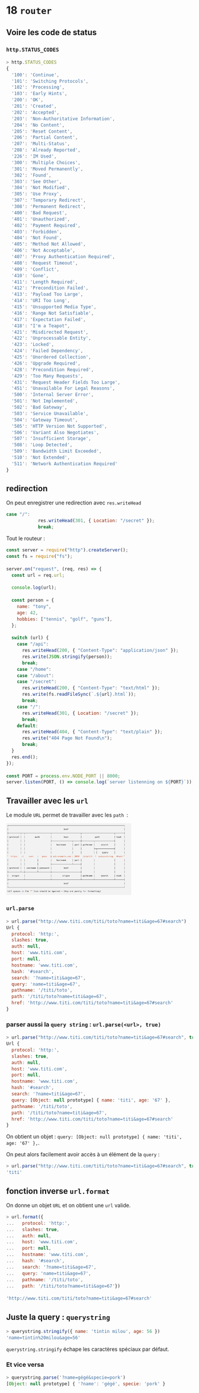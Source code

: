 # 18 `router`

## Voire les code de status

### `http.STATUS_CODES`

```js
> http.STATUS_CODES
{
  '100': 'Continue',
  '101': 'Switching Protocols',
  '102': 'Processing',
  '103': 'Early Hints',
  '200': 'OK',
  '201': 'Created',
  '202': 'Accepted',
  '203': 'Non-Authoritative Information',
  '204': 'No Content',
  '205': 'Reset Content',
  '206': 'Partial Content',
  '207': 'Multi-Status',
  '208': 'Already Reported',
  '226': 'IM Used',
  '300': 'Multiple Choices',
  '301': 'Moved Permanently',
  '302': 'Found',
  '303': 'See Other',
  '304': 'Not Modified',
  '305': 'Use Proxy',
  '307': 'Temporary Redirect',
  '308': 'Permanent Redirect',
  '400': 'Bad Request',
  '401': 'Unauthorized',
  '402': 'Payment Required',
  '403': 'Forbidden',
  '404': 'Not Found',
  '405': 'Method Not Allowed',
  '406': 'Not Acceptable',
  '407': 'Proxy Authentication Required',
  '408': 'Request Timeout',
  '409': 'Conflict',
  '410': 'Gone',
  '411': 'Length Required',
  '412': 'Precondition Failed',
  '413': 'Payload Too Large',
  '414': 'URI Too Long',
  '415': 'Unsupported Media Type',
  '416': 'Range Not Satisfiable',
  '417': 'Expectation Failed',
  '418': "I'm a Teapot",
  '421': 'Misdirected Request',
  '422': 'Unprocessable Entity',
  '423': 'Locked',
  '424': 'Failed Dependency',
  '425': 'Unordered Collection',
  '426': 'Upgrade Required',
  '428': 'Precondition Required',
  '429': 'Too Many Requests',
  '431': 'Request Header Fields Too Large',
  '451': 'Unavailable For Legal Reasons',
  '500': 'Internal Server Error',
  '501': 'Not Implemented',
  '502': 'Bad Gateway',
  '503': 'Service Unavailable',
  '504': 'Gateway Timeout',
  '505': 'HTTP Version Not Supported',
  '506': 'Variant Also Negotiates',
  '507': 'Insufficient Storage',
  '508': 'Loop Detected',
  '509': 'Bandwidth Limit Exceeded',
  '510': 'Not Extended',
  '511': 'Network Authentication Required'
}
```

## redirection

On peut enregistrer une redirection avec `res.writeHead`

```js
case "/":
            res.writeHead(301, { Location: "/secret" });
            break;
```

Tout le routeur :

```js
const server = require("http").createServer();
const fs = require("fs");

server.on("request", (req, res) => {
  const url = req.url;

  console.log(url);

  const person = {
    name: "tony",
    age: 42,
    hobbies: ["tennis", "golf", "guns"],
  };

  switch (url) {
    case "/api":
      res.writeHead(200, { "Content-Type": "application/json" });
      res.write(JSON.stringify(person));
      break;
    case "/home":
    case "/about":
    case "/secret":
      res.writeHead(200, { "Content-Type": "text/html" });
      res.write(fs.readFileSync(`.${url}.html`));
      break;
    case "/":
      res.writeHead(301, { Location: "/secret" });
      break;
    default:
      res.writeHead(404, { "Content-Type": "text/plain" });
      res.write("404 Page Not Found\n");
      break;
  }
  res.end();
});

const PORT = process.env.NODE_PORT || 8000;
server.listen(PORT, () => console.log(`server listenning on ${PORT}`));
```

## Travailler avec les `url`

Le module `URL` permet de travailler avec les `path `:

<img src="assets/Screenshot2020-03-31at10.00.58.png" alt="Screenshot 2020-03-31 at 10.00.58" style="zoom: 33%;" />

### `url.parse`

```js
> url.parse("http://www.titi.com/titi/toto?name=titi&age=67#search")
Url {
  protocol: 'http:',
  slashes: true,
  auth: null,
  host: 'www.titi.com',
  port: null,
  hostname: 'www.titi.com',
  hash: '#search',
  search: '?name=titi&age=67',
  query: 'name=titi&age=67',
  pathname: '/titi/toto',
  path: '/titi/toto?name=titi&age=67',
  href: 'http://www.titi.com/titi/toto?name=titi&age=67#search'
}
```

### parser aussi la `query string` : `url.parse(<url>, true)`

```js
> url.parse("http://www.titi.com/titi/toto?name=titi&age=67#search", true)
Url {
  protocol: 'http:',
  slashes: true,
  auth: null,
  host: 'www.titi.com',
  port: null,
  hostname: 'www.titi.com',
  hash: '#search',
  search: '?name=titi&age=67',
  query: [Object: null prototype] { name: 'titi', age: '67' },
  pathname: '/titi/toto',
  path: '/titi/toto?name=titi&age=67',
  href: 'http://www.titi.com/titi/toto?name=titi&age=67#search'
}
```

On obtient un objet : `query: [Object: null prototype] { name: 'titi', age: '67' },`.

On peut alors facilement avoir accès à un élément de la `query` :

```js
> url.parse("http://www.titi.com/titi/toto?name=titi&age=67#search", true).query.name
'titi'
```

## fonction inverse `url.format`

On donne un objet `URL` et on obtient une `url` valide.

```js
> url.format({
...   protocol: 'http:',
...   slashes: true,
...   auth: null,
...   host: 'www.titi.com',
...   port: null,
...   hostname: 'www.titi.com',
...   hash: '#search',
...   search: '?name=titi&age=67',
...   query: 'name=titi&age=67',
...   pathname: '/titi/toto',
...   path: '/titi/toto?name=titi&age=67'})

'http://www.titi.com/titi/toto?name=titi&age=67#search'
```

## Juste la query : `querystring`

```js
> querystring.stringify({ name: 'tintin milou', age: 56 })
'name=tintin%20milou&age=56'
```

`querystring.stringify` échape les caractères spéciaux par défaut.

### Et vice versa

```js
> querystring.parse('?name=gégé&specie=pork')
[Object: null prototype] { '?name': 'gégé', specie: 'pork' }
```
